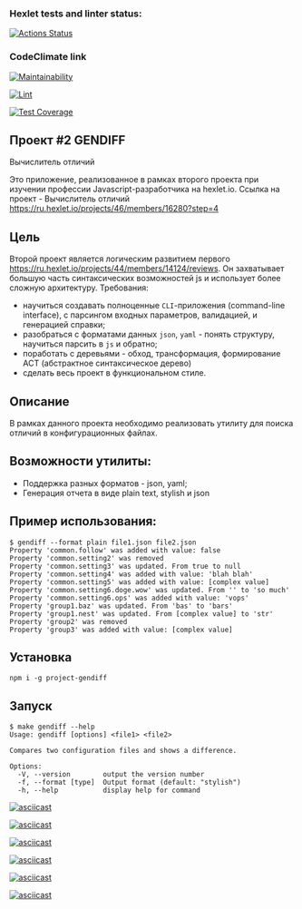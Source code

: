 ### Hexlet tests and linter status:

[![Actions Status](https://github.com/drkalach/frontend-project-lvl2/workflows/hexlet-check/badge.svg)](https://github.com/drkalach/frontend-project-lvl2/actions)

### CodeClimate link

[![Maintainability](https://api.codeclimate.com/v1/badges/e315372da7dc001266f7/maintainability)](https://codeclimate.com/github/drkalach/frontend-project-lvl2/maintainability)

[![Lint](https://github.com/drkalach/frontend-project-lvl2/actions/workflows/main.yml/badge.svg)](https://github.com/drkalach/frontend-project-lvl2/actions/workflows/main.yml)

[![Test Coverage](https://api.codeclimate.com/v1/badges/e315372da7dc001266f7/test_coverage)](https://codeclimate.com/github/drkalach/frontend-project-lvl2/test_coverage)

## Проект #2 GENDIFF

Вычислитель отличий

Это приложение, реализованное в рамках второго проекта при изучении профессии Javascript-разработчика на hexlet.io. Ссылка на проект - Вычислитель отличий https://ru.hexlet.io/projects/46/members/16280?step=4

## Цель

Второй проект является логическим развитием первого https://ru.hexlet.io/projects/44/members/14124/reviews. Он захватывает большую часть синтаксических возможностей js и использует более сложную архитектуру. Требования:

-   научиться создавать полноценные `CLI`-приложения (command-line interface), с парсингом входных параметров, валидацией, и генерацией справки;
-   разобраться с форматами данных `json`, `yaml` - понять структуру, научиться парсить в `js` и обратно;
-   поработать с деревьями - обход, трансформация, формирование АСТ (абстрактное синтаксическое дерево) 
-   сделать весь проект в функциональном стиле.

## Описание

В рамках данного проекта необходимо реализовать утилиту для поиска отличий в конфигурационных файлах.

## Возможности утилиты:

-   Поддержка разных форматов - json, yaml;
-   Генерация отчета в виде plain text, stylish и json

## Пример использования:

```
$ gendiff --format plain file1.json file2.json
Property 'common.follow' was added with value: false
Property 'common.setting2' was removed
Property 'common.setting3' was updated. From true to null
Property 'common.setting4' was added with value: 'blah blah'
Property 'common.setting5' was added with value: [complex value]
Property 'common.setting6.doge.wow' was updated. From '' to 'so much'
Property 'common.setting6.ops' was added with value: 'vops'
Property 'group1.baz' was updated. From 'bas' to 'bars'
Property 'group1.nest' was updated. From [complex value] to 'str'
Property 'group2' was removed
Property 'group3' was added with value: [complex value]
```

## Установка

`npm i -g project-gendiff`

## Запуск

```
$ make gendiff --help
Usage: gendiff [options] <file1> <file2>

Compares two configuration files and shows a difference.

Options:
  -V, --version        output the version number
  -f, --format [type]  Output format (default: "stylish")
  -h, --help           display help for command
```

[![asciicast](https://asciinema.org/a/427913.svg)](https://asciinema.org/a/427913)


[![asciicast](https://asciinema.org/a/428982.svg)](https://asciinema.org/a/428982)


[![asciicast](https://asciinema.org/a/428983.svg)](https://asciinema.org/a/428983)


[![asciicast](https://asciinema.org/a/429440.svg)](https://asciinema.org/a/429440)


[![asciicast](https://asciinema.org/a/429704.svg)](https://asciinema.org/a/429704)


[![asciicast](https://asciinema.org/a/429711.svg)](https://asciinema.org/a/429711)